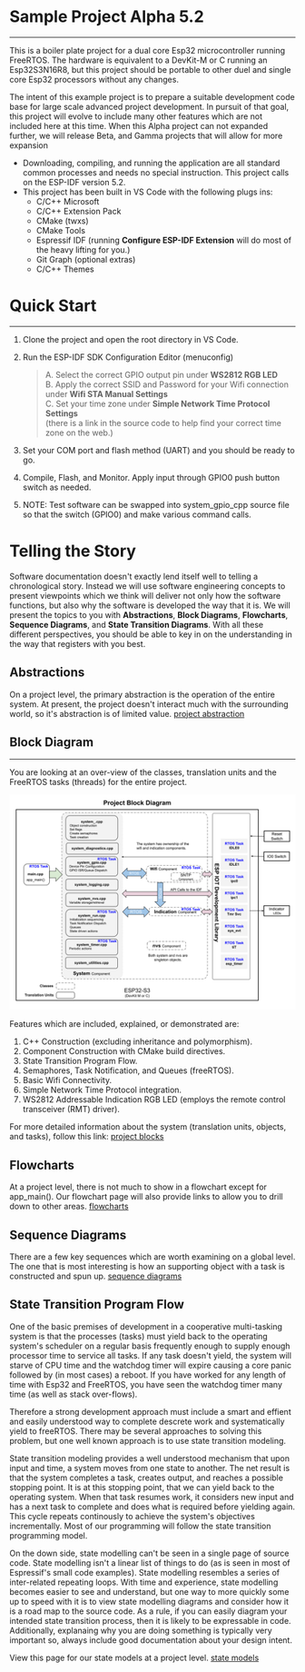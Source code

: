 # Sample Project Alpha 5.2
---
This is a boiler plate project for a dual core Esp32 microcontroller running FreeRTOS.  The hardware is equivalent to a DevKit-M or C running an Esp32S3N16R8, but this project should be portable to other duel and single core Esp32 processors without any changes.

The intent of this example project is to prepare a suitable development code base for large scale advanced project development. In pursuit of that goal, this project will evolve to include many other features which are not included here at this time. When this Alpha project can not expanded further, we will release Beta, and Gamma projects that will allow for more expansion

* Downloading, compiling, and running the application are all standard common processes and needs no special instruction.  This project calls on the ESP-IDF version 5.2.
* This project has been built in VS Code with the following plugs ins:
  * C/C++ Microsoft
  * C/C++ Extension Pack
  * CMake (twxs)
  * CMake Tools
  * Espressif IDF (running **Configure ESP-IDF Extension** will do most of the heavy lifting for you.)
  * Git Graph (optional extras)
  * C/C++ Themes
  
# Quick Start
---
1) Clone the project and open the root directory in VS Code.  
2) Run the ESP-IDF SDK Configuration Editor (menuconfig)  

    >A. Select the correct GPIO output pin under **WS2812 RGB LED**  
    >B. Apply the correct SSID and Password for your Wifi connection under **Wifi STA Manual Settings**  
    >C. Set your time zone under **Simple Network Time Protocol Settings**  
            (there is a link in the source code to help find your correct time zone on the web.)  

3) Set your COM port and flash method (UART) and you should be ready to go.  
4) Compile, Flash, and Monitor.  Apply input through GPIO0 push button switch as needed.
5) NOTE: Test software can be swapped into system_gpio_cpp source file so that the switch (GPIO0) and make various command calls.  


# Telling the Story
Software documentation doesn't exactly lend itself well to telling a chronological story.  Instead we will use software engineering concepts to present viewpoints which we think will deliver not only how the software functions, but also why the software is developed the way that it is.   We will present the topics to you with **Abstractions**, **Block Diagrams**, **Flowcharts**, **Sequence Diagrams**, and **State Transition Diagrams**.  With all these different perspectives, you should be able to key in on the understanding in the way that registers with you best.

## Abstractions  
On a project level, the primary abstraction is the operation of the entire system.  At present, the project doesn't interact much with the surrounding world, so it's abstraction is of limited value.  [project abstraction](./docs/project_abstractions.md)

## Block Diagram
---
You are looking at an over-view of the classes, translation units and the FreeRTOS tasks (threads) for the entire project.  

![project_block](./docs/drawings/project_block.svg)  

Features which are included, explained, or demonstrated are:
1. C++ Construction (excluding inheritance and polymorphism).
2. Component Construction with CMake build directives.
3. State Transition Program Flow.
4. Semaphores, Task Notification, and Queues (freeRTOS).
5. Basic Wifi Connectivity.
6. Simple Network Time Protocol integration.
7. WS2812 Addressable Indication RGB LED (employs the remote control transceiver (RMT) driver).

For more detailed information about the system (translation units, objects, and tasks), follow this link: [project blocks](./docs/project_blocks.md)

## Flowcharts  
At a project level, there is not much to show in a flowchart except for app_main().  Our flowchart page will also provide links to allow you to drill down to other areas.  [flowcharts](./docs/project_flowcharts.md)

## Sequence Diagrams  
There are a few key sequences which are worth examining on a global level.  The one that is most interesting is how an supporting object with a task is constructed and spun up.    [sequence diagrams](./docs/project_sequences.md)

## State Transition Program Flow
One of the basic premises of development in a cooperative multi-tasking system is that the processes (tasks) must yield back to the operating system's scheduler on a regular basis frequently enough to supply enough processor time to service all tasks.   If any task doesn't yield, the system will starve of CPU time and the watchdog timer will expire causing a core panic followed by (in most cases) a reboot.  If you have worked for any length of time with Esp32 and FreeRTOS, you have seen the watchdog timer many time (as well as stack over-flows).

Therefore a strong development approach must include a smart and effient and easily understood way to complete descrete work and systematically yield to freeRTOS.  There may be several approaches to solving this problem, but one well known approach is to use state transition modeling.

State transition modeling provides a well understood mechanism that upon input and time, a system moves from one state to another.  The net result is that the system completes a task, creates output, and reaches a possible stopping point.   It is at this stopping point, that we can yield back to the operating system.  When that task resumes work, it considers new input and has a next task to complete and does what is required before yielding again.  This cycle repeats continously to achieve the system's objectives incrementally.  Most of our programming will follow the state transition programming model.

On the down side, state modelling can't be seen in a single page of source code.  State modelling isn't a linear list of things to do (as is seen in most of Espressif's small code examples).  State modelling resembles a series of inter-related repeating loops.  With time and experience, state modelling becomes easier to see and understand, but one way to more quickly some up to speed with it is to view state modelling diagrams and consider how it is a road map to the source code.  As a rule, if you can easily diagram your intended state transition process, then it is likely to be expressable in code.   Additionally, explanaing why you are doing something is typically very important so, always include good documentation about your design intent.

View this page for our state models at a project level.  [state models](./docs/project_state_models.md)